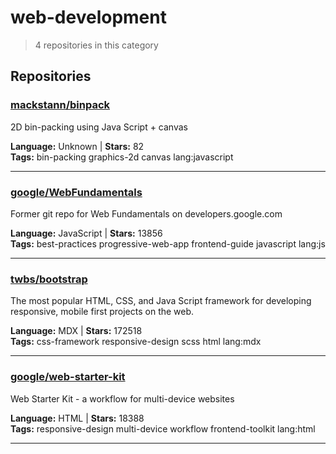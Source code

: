 # web-development

> 4 repositories in this category

## Repositories

### [mackstann/binpack](https://github.com/mackstann/binpack)

2D bin-packing using Java Script + canvas

**Language:** Unknown | **Stars:** 82  
**Tags:** bin-packing graphics-2d canvas lang:javascript 

---

### [google/WebFundamentals](https://github.com/google/WebFundamentals)

Former git repo for Web Fundamentals on developers.google.com

**Language:** JavaScript | **Stars:** 13856  
**Tags:** best-practices progressive-web-app frontend-guide javascript lang:js 

---

### [twbs/bootstrap](https://github.com/twbs/bootstrap)

The most popular HTML, CSS, and Java Script framework for developing responsive, mobile first projects on the web.

**Language:** MDX | **Stars:** 172518  
**Tags:** css-framework responsive-design scss html lang:mdx 

---

### [google/web-starter-kit](https://github.com/google/web-starter-kit)

Web Starter Kit - a workflow for multi-device websites

**Language:** HTML | **Stars:** 18388  
**Tags:** responsive-design multi-device workflow frontend-toolkit lang:html 

---

